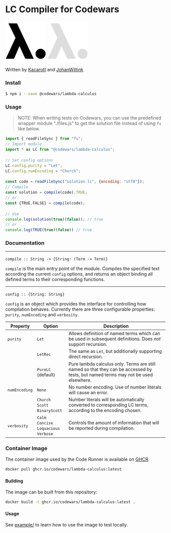 # LC Compiler for Codewars

![logo-black](./logo/logo-black.svg#gh-light-mode-only)
![logo-white](./logo/logo-white.svg#gh-dark-mode-only)

Written by [Kacarott](https://github.com/Kacarott) and [JohanWiltink](https://github.com/JohanWiltink)

### Install

```bash
$ npm i --save @codewars/lambda-calculus
```

### Usage

> NOTE: When writing tests on Codewars, you can use the predefined wrapper module "./files.js" to get
> the solution file instead of using `fs` like below.

```javascript
import { readFileSync } from "fs";
// Import module
import * as LC from "@codewars/lambda-calculus";

// Set config options
LC.config.purity = "Let";
LC.config.numEncoding = "Church";

const code = readFileSync("solution.lc", {encoding: "utf8"});
// Compile
const solution = compile(code).TRUE;
// or
const {TRUE,FALSE} = compile(code);

// Use
console.log(solution(true)(false)); // true
// or
console.log(TRUE(true)(false)) // true
```

### Documentation


---

`compile :: String -> {String: (Term -> Term)}`

`compile` is the main entry point of the module. Compiles the specified text according the current `config` options, and returns an object binding all defined terms to their corresponding functions.

---

`config :: {String: String}`

`config` is an object which provides the interface for controlling how compilation behaves. Currently there are three configurable properties: `purity`, `numEncoding` and `verbosity`.

| Property | Option | Description |
| -------- | ---- | ---- |
| `purity` | `Let` | Allows definition of named terms which can be used in subsequent definitions. Does *not* support recursion. |
|  | `LetRec` | The same as `Let`, but additionally supporting direct recursion. |
|  | `PureLC` (default) | Pure lambda calculus only. Terms are still named so that they can be accessed by tests, but named terms may not be used elsewhere. |
| `numEncoding` | `None` | No number encoding. Use of number literals will cause an error. |
|  | `Church`<br>`Scott`<br>`BinaryScott` | Number literals will be automatically converted to corresponding LC terms, according to the encoding chosen. |
| `verbosity` | `Calm`<br>`Concise`<br>`Loquacious`<br>`Verbose` | Controls the amount of information that will be reported during compilation. |

### Container Image

The container image used by the Code Runner is available on [GHCR](https://github.com/codewars/lambda-calculus/pkgs/container/lambda-calculus).

```bash
docker pull ghcr.io/codewars/lambda-calculus:latest
```

#### Building

The image can be built from this repository:

```bash
docker build -t ghcr.io/codewars/lambda-calculus:latest .
```

#### Usage

See [example/](./example/) to learn how to use the image to test locally.
